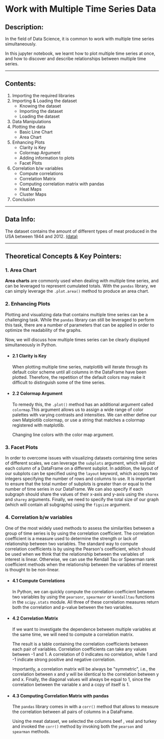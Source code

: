 # Work with Multiple Time Series Data

## Description:

In the field of Data Science, it is common to work with multiple time series simultaneously.

In this jupyter notebook, we learnt how to plot multiple time series at once, and how to discover and describe relationships between multiple time series.

---
## Contents:
1. Importing the required libraries
2. Importing & Loading the dataset
    - Knowing the dataset
    - Importing the dataset
    - Loading the dataset
3. Data Manipulations
4. Plotting the data
    - Basic Line Chart
    - Area Chart
5. Enhancing Plots
    - Clarity is Key
    - Colormap Argument
    - Adding information to plots
    - Facet Plots
6. Correlation b/w variables
    - Compute correlations
    - Correlation Matrix
    - Computing correlation matrix with pandas
    - Heat Maps
    - Cluster Maps
7. Conclusion

---
## Data Info:
The dataset contains the amount of different types of meat produced in the USA between 1944 and 2012. [(data)](https://github.com/Ravjot03/Visualizing-Time-Series-Data-in-Python/blob/main/Chapter-4/ch4_meat.csv)

---
## Theoretical Concepts & Key Pointers:

### 1. Area Chart
**Area charts** are commonly used when dealing with multiple time series, and can be leveraged to represent cumulated totals. With the `pandas` library, we can simply leverage the `.plot.area()` method to produce an area chart.

### 2. Enhancing Plots
Plotting and visualizing data that contains multiple time series can be a challenging task. While the `pandas` library can still be leveraged to perform this task, there are a number of parameters that can be applied in order to optimize the readability of the graphs.

Now, we will discuss how multiple times series can be clearly displayed simultaneously in Python.

- #### 2.1 Clarity is Key
  When plotting multiple time series, matplotlib will iterate through its default color scheme until all columns in the DataFrame have been plotted. Therefore, the repetition   of the default colors may make it difficult to distinguish some of the time series.
  
- #### 2.2 Colormap Argument
  To remedy this, the `.plot()` method has an additional argument called `colormap`.This argument allows us to assign a wide range of color palettes with varying contrasts     and intensities. We can either define our own Matplotlib colormap, or use a string that matches a colormap registered with matplotlib.

  Changing line colors with the color map argument.

### 3. Facet Plots
In order to overcome issues with visualizing datasets containing time series of different scales, we can leverage the `subplots` argument, which will plot each column of a DataFrame on a different subplot. In addition, the layout of our subplots can be specified using the `layout` keyword, which accepts two integers specifying the number of rows and columns to use. It is important to ensure that the total number of subplots is greater than or equal to the number of time series in our DataFrame. We can also specify if each subgraph should share the values of their x-axis and y-axis using the `sharex` and `sharey` arguments. Finally, we need to specify the total size of our graph (which will contain all subgraphs) using the `figsize` argument.

### 4. Correlation b/w variables
One of the most widely used methods to assess the similarities between a group of time series is by using the correlation coefficient. The correlation coefficient is a measure used to determine the strength or lack of relationship between two variables. The standard way to compute correlation coefficients is by using the Pearson's coefficient, which should be used when we think that the relationship between the variables of interest is linear. Otherwise, we can use the Kendall Tau or Spearman rank coefficient methods when the relationship between the variables of interest is thought to be non-linear.

- #### 4.1 Compute Correlations
  In Python, we can quickly compute the correlation coefficient between two variables by using the `pearsonr`, `spearmanr` or `kendalltau` functions in the `scipy.stats`       module. All three of these correlation measures return both the correlation and p-value between the two variables.

- #### 4.2 Correlation Matrix
  If we want to investigate the dependence between multiple variables at the same time, we will need to compute a correlation matrix.

  The result is a table containing the correlation coefficients between each pair of variables. Correlation coefficients can take any values between -1 and 1. A correlation     of 0 indicates no correlation, while 1 and -1 indicate strong positive and negative correlation.

  Importantly, a correlation matrix will be always be "symmetric", i.e., the correlation between x and y will be identical to the correlation between y and x. Finally, the     diagonal values will always be equal to 1, since the correlation between the variable x and a copy of itself is 1.

- #### 4.3 Computing Correlation Matrix with pandas
  The `pandas` library comes in with a `corr()` method that allows to measure the correlation between all pairs of columns in a DataFrame.

  Using the meat dataset, we selected the columns beef , veal and turkey and invoked the `corr()` method by invoking both the `pearson` and `spearman` methods.
